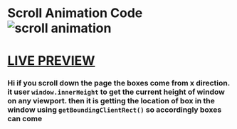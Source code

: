 # Scroll Animation Code ![scroll animation](https://img.shields.io/badge/scroll-animation-blue)
# [LIVE PREVIEW](https://scrollanimationbox.netlify.app/)
### Hi if you scroll down the page the boxes come from x direction. it user ` window.innerHeight ` to get the current height of window on any viewport. then it is getting the location of box in the window using `getBoundingClientRect()` so accordingly boxes can come